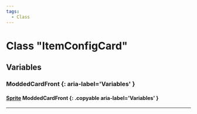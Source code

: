 ```yaml
---
tags:
  - Class
---
```

# Class "ItemConfigCard"

## Variables

### ModdedCardFront {: aria-label='Variables' }
#### [Sprite](Sprite.md) ModdedCardFront {: .copyable aria-label='Variables' }
___